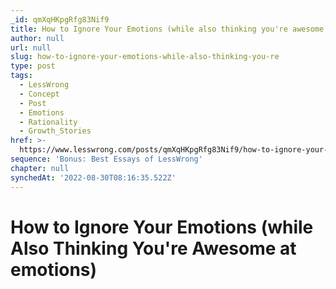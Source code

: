```yaml
---
_id: qmXqHKpgRfg83Nif9
title: How to Ignore Your Emotions (while also thinking you're awesome at emotions)
author: null
url: null
slug: how-to-ignore-your-emotions-while-also-thinking-you-re
type: post
tags:
  - LessWrong
  - Concept
  - Post
  - Emotions
  - Rationality
  - Growth_Stories
href: >-
  https://www.lesswrong.com/posts/qmXqHKpgRfg83Nif9/how-to-ignore-your-emotions-while-also-thinking-you-re
sequence: 'Bonus: Best Essays of LessWrong'
chapter: null
synchedAt: '2022-08-30T08:16:35.522Z'
---
```


# How to Ignore Your Emotions (while Also Thinking You're Awesome at emotions)
